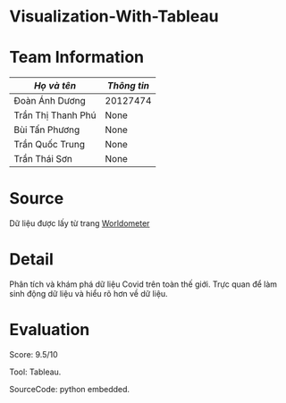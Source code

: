 # Visualization-With-Tableau
# Team Information
|*Họ và tên*|*Thông tin*|
|--------|----------------|
|Đoàn Ánh Dương|20127474|
|Trần Thị Thanh Phú|None|
|Bùi Tấn Phương|None|
|Trần Quốc Trung|None|
|Trần Thái Sơn|None|
# Source
Dữ liệu được lấy từ trang [Worldometer](https://www.worldometers.info/coronavirus/)
# Detail
Phân tích và khám phá dữ liệu Covid trên toàn thế giới.
Trực quan để làm sinh động dữ liệu và hiểu rõ hơn về dữ liệu.
# Evaluation
Score: 9.5/10

Tool: Tableau.

SourceCode: python embedded.
